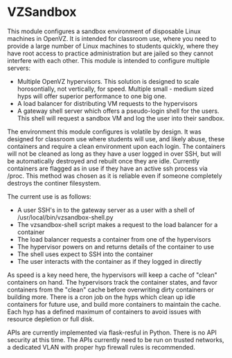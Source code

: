 VZSandbox
=========

This module configures a sandbox environment of disposable Linux machines in OpenVZ.
It is intended for classroom use, where you need to provide a large number of Linux machines
to students quickly, where they have root access to practice administration but are jailed
so they cannot interfere with each other.  This module is intended to configure multiple servers:

* Multiple OpenVZ hypervisors.  This solution is designed to scale horosontially, not vertically, for speed.  Multiple small - medium sized hyps will offer superior performance to one big one.
* A load balancer for distributing VM requests to the hypervisors
* A gateway shell server which offers a pseudo-login shell for the users.  This shell will request a sandbox VM and log the user into their sandbox.

The environment this module configures is volatile by design.
It was designed for classroom use where students will use, and likely abuse, these containers and require a clean environment upon each login.
The containers will not be cleaned as long as they have a user logged in over SSH, but will be automatically destroyed and rebuilt once they are idle.
Currently containers are flagged as in use if they have an active ssh process via /proc.
This method was chosen as it is reliable even if someone completely destroys the continer filesystem.

The current use is as follows:
* A user SSH's in to the gateway server as a user with a shell of /usr/local/bin/vzsandbox-shell.py
* The vzsandbox-shell script makes a request to the load balancer for a container
* The load balancer requests a container from one of the hypervisors
* The hypervisor powers on and returns details of the container to use
* The shell uses expect to SSH into the container
* The user interacts with the container as if they logged in directly

As speed is a key need here, the hypervisors will keep a cache of "clean" containers on hand.
The hypervisors track the container states, and favor containers from the "clean" cache before overwriting dirty containers or building more.
There is a cron job on the hyps which clean up idle containers for future use, and build more containers to maintain the cache.
Each hyp has a defined maximum of containers to avoid issues with resource depletion or full disk.

APIs are currently implemented via flask-resful in Python.
There is no API security at this time.
The APIs currently need to be run on trusted networks, a dedicated VLAN with proper hyp firewall rules is recommended.
